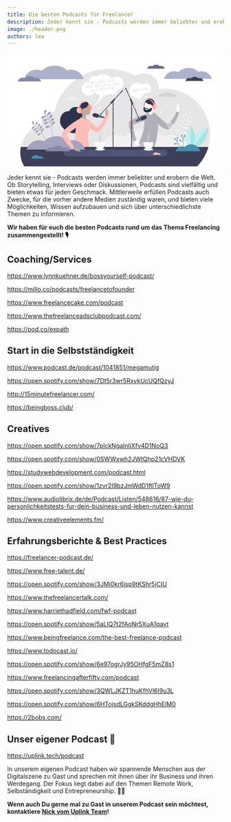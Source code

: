 ```yaml
---
title: Die besten Podcasts für Freelancer
description: Jeder kennt sie - Podcasts werden immer beliebter und erobern die Welt. Ob Storytelling, Interviews oder Diskussionen, Podcasts sind vielfältig und bieten etwas für jeden Geschmack. Mittlerweile erfüllen Podcasts auch Zwecke, für die vorher andere Medien zuständig waren, und bieten viele Möglichkeiten, Wissen aufzubauen und sich über unterschiedlichste Themen zu informieren.
image: ./header.png
authors: lea
---
```


![](header.png)

Jeder kennt sie - Podcasts werden immer beliebter und erobern die Welt. Ob Storytelling, Interviews oder Diskussionen, Podcasts sind vielfältig und bieten etwas für jeden Geschmack. Mittlerweile erfüllen Podcasts auch Zwecke, für die vorher andere Medien zuständig waren, und bieten viele Möglichkeiten, Wissen aufzubauen und sich über unterschiedlichste Themen zu informieren.

**Wir haben für euch die besten Podcasts rund um das Thema Freelancing zusammengestellt! 🎙️**

<!--truncate-->

## Coaching/Services

<emb>https://www.lynnkuehner.de/bossyourself-podcast/</emb>

<emb>https://millo.co/podcasts/freelancetofounder</emb>

<emb>https://www.freelancecake.com/podcast</emb>

<emb>https://www.thefreelanceadsclubpodcast.com/</emb>

<emb>https://pod.co/expath</emb>

## Start in die Selbstständigkeit

<emb>https://www.podcast.de/podcast/1041851/megamutig</emb>

<emb>https://open.spotify.com/show/7Dt5r3wr5RxvkUcUQfQzyJ</emb>

<emb>http://15minutefreelancer.com/</emb>

<emb>https://beingboss.club/</emb>

## Creatives

<emb>https://open.spotify.com/show/7plckNgalnIiXfv4D1NoQ3</emb>

<emb>https://open.spotify.com/show/0SWWxwh2JWtQhp21cVHDVK</emb>

<emb>https://studywebdevelopment.com/podcast.html</emb>

<emb>https://open.spotify.com/show/1zvr2I9bzJmWdD1ftlToW9</emb>

<emb>https://www.audiolibrix.de/de/Podcast/Listen/548616/87-wie-du-personlichkeitstests-fur-dein-business-und-leben-nutzen-kannst</emb>

<emb>https://www.creativeelements.fm/</emb>

## Erfahrungsberichte & Best Practices

<emb>https://freelancer-podcast.de/</emb>

<emb>https://www.free-talent.de/</emb>

<emb>https://open.spotify.com/show/3JMi0kr6isp9tKShr5jCIU</emb>

<emb>https://www.thefreelancertalk.com/</emb>

<emb>https://www.harriethadfield.com/fwf-podcast</emb>

<emb>https://open.spotify.com/show/5aLlQ7t2fAoNr5XuA1qavt</emb>

<emb>https://www.beingfreelance.com/the-best-freelance-podcast</emb>

<emb>https://www.todocast.io/</emb>

<emb>https://open.spotify.com/show/6e97ogrJy95OHfgF5mZ8s1</emb>

<emb>https://www.freelancingafterfifty.com/podcast</emb>

<emb>https://open.spotify.com/show/3QWLJKZT1huKfhVl6I9u3L</emb>

<emb>https://open.spotify.com/show/6HTojsdLGgkSKddgHhElM0</emb>

<emb>https://2bobs.com/</emb>

## Unser eigener Podcast 🧡

<emb>https://uplink.tech/podcast</emb>

In unserem eigenen Podcast haben wir spannende Menschen aus der Digitalszene zu Gast und sprechen mit ihnen über ihr Business und ihren Werdegang. Der Fokus liegt dabei auf den Themen Remote Work, Selbständigkeit und Entrepreneurship. 👩‍💻

**Wenn auch Du gerne mal zu Gast in unserem Podcast sein möchtest, kontaktiere [Nick vom Uplink Team](mailto:nick@uplink.tech)!**
